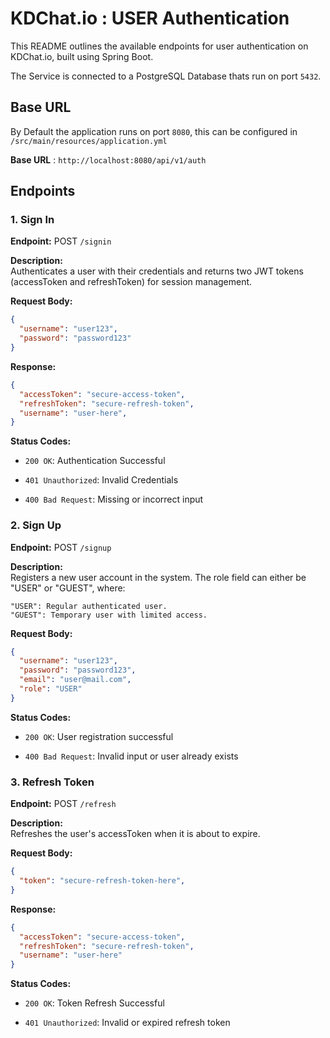 # KDChat.io : USER Authentication

This README outlines the available endpoints for user authentication on KDChat.io, built using Spring Boot.

The Service is connected to a PostgreSQL Database thats run on port `5432`.


## Base URL 

By Default the application runs on port `8080`, this can be configured in `/src/main/resources/application.yml`

**Base URL** : `http://localhost:8080/api/v1/auth`

## Endpoints

### 1. **Sign In**

**Endpoint:** POST `/signin`

**Description:**  
Authenticates a user with their credentials and returns two JWT tokens (accessToken and refreshToken) for session management.

**Request Body:**
```json
{
  "username": "user123",
  "password": "password123"
}
```

**Response:**
```json
{
  "accessToken": "secure-access-token",
  "refreshToken": "secure-refresh-token",
  "username": "user-here",
}
```
**Status Codes:**

* `200 OK`: Authentication Successful

* `401 Unauthorized`: Invalid Credentials

* `400 Bad Request`: Missing or incorrect input


### 2. **Sign Up**

**Endpoint:** POST `/signup`

**Description:**  
Registers a new user account in the system. The role field can either be "USER" or "GUEST", where:

    "USER": Regular authenticated user.
    "GUEST": Temporary user with limited access.

**Request Body:**
```json
{
  "username": "user123",
  "password": "password123",
  "email": "user@mail.com",
  "role": "USER"
}
```
**Status Codes:**

* `200 OK`: User registration successful

* `400 Bad Request`: Invalid input or user already exists


### 3. **Refresh Token**

**Endpoint:** POST `/refresh`

**Description:**  
Refreshes the user's accessToken when it is about to expire.

**Request Body:**
```json
{
  "token": "secure-refresh-token-here",
}
```

**Response:**
```json
{
  "accessToken": "secure-access-token",
  "refreshToken": "secure-refresh-token",
  "username": "user-here"
}
```
**Status Codes:**

* `200 OK`: Token Refresh Successful

* `401 Unauthorized`: Invalid or expired refresh token
